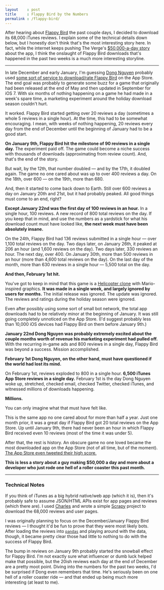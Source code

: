 ```yaml
---
layout    : post
title     : Flappy Bird by the Numbers
permalink : /flappy-bird/
---
```


After hearing about [Flappy Bird][app] the past couple days, I decided to download its 68,000 iTunes reviews. I explain some of the technical details down below, but I honestly don't think that's the most interesting story here. In fact, while the internet keeps pushing The Verge's [$50,000-a-day story][verge] about the app, I think the onslaught of Flappy Bird downloads that's happened in the past two weeks is a much more interesting storyline.

[app]: https://itunes.apple.com/us/app/flappy-bird/id642099621
[verge]: http://www.theverge.com/2014/2/5/5383708/flappy-bird-revenue-50-k-per-day-dong-nguyen-interview

---

In late December and early January, I'm guessing [Dong Nguyen][dongatory] probably used [some sort of service to download/rate Flappy Bird][bots] on the App Store. The end goal was probably to generate some buzz for a game that originally had been released at the end of May and then updated in September for iOS 7. With six months of nothing happening on a game he had made in a week's spare time, a marketing experiment around the holiday download season couldn't hurt.

[bots]: http://www.bluecloudsolutions.com/blog/flappy-birds-smoke-mirrors-scamming-app-store/
[dongatory]: https://twitter.com/dongatory

It worked. Flappy Bird started getting over 20 reviews a day (sometimes a whole 5 reviews in a single hour). At the time, this had to be somewhat encouraging. I mean, with weeks of nothing happening, 20 reviews every day from the end of December until the beginning of January had to be a good start.

**On January 9th, Flappy Bird hit the milestone of 90 reviews in a single day.** The experiment paid off. The game could become a niche success with thousands of downloads (approximating from review count). And, that's the end of the story.

But wait, by the 12th, that number doubled — and by the 17th, it doubled again. The game no one cared about was up to over 400 reviews a day. On the 18th, over 600 — on the 19th, more than 680.

And, then it started to come back down to Earth. Still over 600 reviews a day on January 20th and 21st, but it had probably peaked. All good things must come to an end, right?

**Except January 22nd was the first day of 100 reviews in an hour.** In a single hour, 100 reviews. A new record of 800 total reviews on the day. If you keep that in mind, and use the numbers as a yardstick for what his download count must have looked like, **the next week must have been absolutely insane.**

On the 24th, Flappy Bird had 136 reviews submitted in a single hour — over 1,100 total reviews on the day. Two days later, on January 26th, it peaked at 206 an hour (and 1,600 reviews on the day). Two days later, 330 reviews an hour. The next day, over 400. On January 30th, more than 500 reviews in an hour (more than 4,600 total reviews on the day). On the last day of the month, more than 630 reviews in a single hour — 5,500 total on the day.

**And then, February 1st hit.**

You've got to keep in mind that this game is a [Helicopter clone][helicopter] with Mario-inspired graphics. **It was made in a single week, and largely ignored by users for months.** The initial release was ignored. The update was ignored. The reviews and ratings during the holiday season were ignored.

[helicopter]: http://helicoptergame.net

Even after possibly using some sort of small bot network, the total app downloads had to be relatively minor at the beginning of January. It was still going completely unnoticed on the App Store. (I'd suggest probably less than 10,000 iOS devices had Flappy Bird on them before January 9th.)

**January 22nd Dong Nguyen was probably extremely excited about the couple months worth of revenue his marketing experiment had pulled off.** With the recurring in-game ads and 800 reviews in a single day, Flappy Bird was beyond a success. Mission accomplished.

**February 1st Dong Nguyen, on the other hand, must have questioned if the world had lost its mind.**

On February 1st, reviews exploded to 800 in a single hour. **6,500 iTunes App Store reviews in a single day.** February 1st is the day Dong Nguyen woke up, stretched, checked email, checked Twitter, checked iTunes, and witnessed millions of downloads happening.

**Millions.**

You can only imagine what that must have felt like.

This is the same app no one cared about for more than half a year. Just one month prior, it was a great day if Flappy Bird got 20 total reviews on the App Store. Up until January 9th, there had never been an hour in which Flappy Bird received even 10 reviews (most of the time it was under 5).

After that, the rest is history. An obscure game no one loved became the most downloaded app on the App Store (not of all time, but of the moment). [The App Store even tweeted their high score.][tweet]

[tweet]: https://twitter.com/AppStore/status/431537791642918912

**This is less a story about a guy making $50,000 a day and more about a developer who just rode one hell of a roller coaster this past month.**

---

### Technical Notes

If you think of iTunes as a big hybrid native/web app (which it is), then it's probably safe to assume JSON/HTML APIs exist for app pages and reviews (which there are). I used [Charles][charles] and wrote a simple [Scrapy][scrapy] project to download the 68,000 reviews and user pages.

[charles]: http://www.charlesproxy.com
[scrapy]: http://doc.scrapy.org/en/latest/

I was originally planning to focus on the December/January Flappy Bird reviews — I thought it'd be fun to prove that they were most likely bots. After loading the reviews into [`pandas`][pandas] and playing around with the data, though, it became pretty clear those had little to nothing to do with the success of Flappy Bird.

[pandas]: http://pandas.pydata.org

The bump in reviews on January 9th probably started the snowball effect for Flappy Bird. I'm not exactly sure what influencer or dumb luck helped make that possible, but the 20ish reviews each day at the end of December are a pretty moot point. Diving into the numbers for the past two weeks, I'd be surprised if Dong even remembers that time. He's seriously been on one hell of a roller coaster ride — and that ended up being much more interesting (at least to me).
